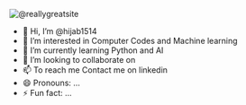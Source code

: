 

![@reallygreatsite](https://github.com/user-attachments/assets/789c6bbc-0022-42ff-8631-19b52164526c)

- 👋 Hi, I’m @hijab1514
- 👀 I’m interested in Computer Codes and Machine learning
- 🌱 I’m currently learning Python and AI
- 💞️ I’m looking to collaborate on 
- 📫 To reach me Contact me on linkedin
- 😄 Pronouns: ...
- ⚡ Fun fact: ...

<!---
hijab1514/hijab1514 is a ✨ special ✨ repository because its `README.md` (this file) appears on your GitHub profile.
You can click the Preview link to take a look at your changes.
--->
